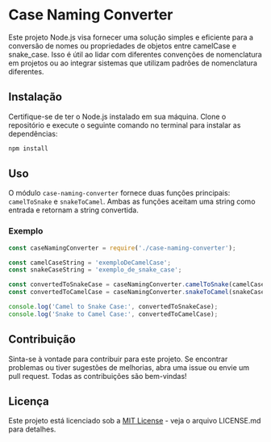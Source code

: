 # Case Naming Converter

Este projeto Node.js visa fornecer uma solução simples e eficiente para a conversão de nomes ou propriedades de objetos entre camelCase e snake_case. Isso é útil ao lidar com diferentes convenções de nomenclatura em projetos ou ao integrar sistemas que utilizam padrões de nomenclatura diferentes.

## Instalação

Certifique-se de ter o Node.js instalado em sua máquina. Clone o repositório e execute o seguinte comando no terminal para instalar as dependências:

```bash
npm install
```

## Uso

O módulo `case-naming-converter` fornece duas funções principais: `camelToSnake` e `snakeToCamel`. Ambas as funções aceitam uma string como entrada e retornam a string convertida.

### Exemplo

```javascript
const caseNamingConverter = require('./case-naming-converter');

const camelCaseString = 'exemploDeCamelCase';
const snakeCaseString = 'exemplo_de_snake_case';

const convertedToSnakeCase = caseNamingConverter.camelToSnake(camelCaseString);
const convertedToCamelCase = caseNamingConverter.snakeToCamel(snakeCaseString);

console.log('Camel to Snake Case:', convertedToSnakeCase);
console.log('Snake to Camel Case:', convertedToCamelCase);
```

## Contribuição

Sinta-se à vontade para contribuir para este projeto. Se encontrar problemas ou tiver sugestões de melhorias, abra uma issue ou envie um pull request. Todas as contribuições são bem-vindas!

## Licença

Este projeto está licenciado sob a [MIT License](LICENSE.md) - veja o arquivo LICENSE.md para detalhes.
